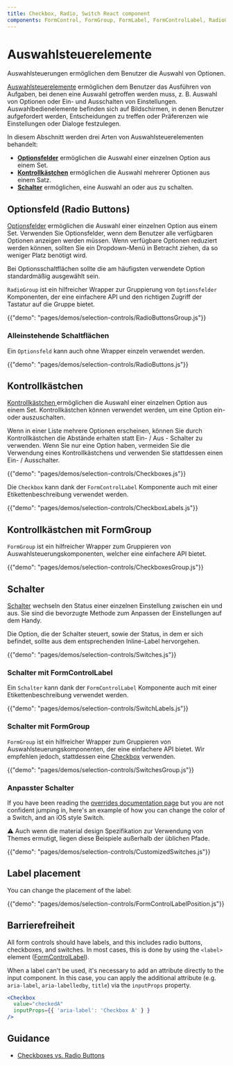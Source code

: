 ```yaml
---
title: Checkbox, Radio, Switch React component
components: FormControl, FormGroup, FormLabel, FormControlLabel, RadioGroup, Checkbox, Radio, Switch
---
```

# Auswahlsteuerelemente

<p class="description">Auswahlsteuerungen ermöglichen dem Benutzer die Auswahl von Optionen.</p>

[Auswahlsteuerelemente](https://material.io/design/components/selection-controls.html) ermöglichen dem Benutzer das Ausführen von Aufgaben, bei denen eine Auswahl getroffen werden muss, z. B. Auswahl von Optionen oder Ein- und Ausschalten von Einstellungen. Auswahlbedienelemente befinden sich auf Bildschirmen, in denen Benutzer aufgefordert werden, Entscheidungen zu treffen oder Präferenzen wie Einstellungen oder Dialoge festzulegen.

In diesem Abschnitt werden drei Arten von Auswahlsteuerelementen behandelt:

- **[Optionsfelder](#radio-buttons)** ermöglichen die Auswahl einer einzelnen Option aus einem Set.
- **[Kontrollkästchen](#checkboxes)** ermöglichen die Auswahl mehrerer Optionen aus einem Satz.
- **[Schalter](#switches)** ermöglichen, eine Auswahl an oder aus zu schalten.

## Optionsfeld (Radio Buttons)

[Optionsfelder](https://material.io/design/components/selection-controls.html#radio-buttons) ermöglichen die Auswahl einer einzelnen Option aus einem Set. Verwenden Sie Optionsfelder, wenn dem Benutzer alle verfügbaren Optionen anzeigen werden müssen. Wenn verfügbare Optionen reduziert werden können, sollten Sie ein Dropdown-Menü in Betracht ziehen, da so weniger Platz benötigt wird.

Bei Optionsschaltflächen sollte die am häufigsten verwendete Option standardmäßig ausgewählt sein.

`RadioGroup` ist ein hilfreicher Wrapper zur Gruppierung von `Optionsfelder` Komponenten, der eine einfachere API und den richtigen Zugriff der Tastatur auf die Gruppe bietet.

{{"demo": "pages/demos/selection-controls/RadioButtonsGroup.js"}}

### Alleinstehende Schaltflächen

Ein `Optionsfeld` kann auch ohne Wrapper einzeln verwendet werden.

{{"demo": "pages/demos/selection-controls/RadioButtons.js"}}

## Kontrollkästchen

[Kontrollkästchen ](https://material.io/design/components/selection-controls.html#checkboxes) ermöglichen die Auswahl einer einzelnen Option aus einem Set. Kontrollkästchen können verwendet werden, um eine Option ein- oder auszuschalten.

Wenn in einer Liste mehrere Optionen erscheinen, können Sie durch Kontrollkästchen die Abstände erhalten statt Ein- / Aus - Schalter zu verwenden. Wenn Sie nur eine Option haben, vermeiden Sie die Verwendung eines Kontrollkästchens und verwenden Sie stattdessen einen Ein- / Ausschalter.

{{"demo": "pages/demos/selection-controls/Checkboxes.js"}}

Die `Checkbox` kann dank der `FormControlLabel` Komponente auch mit einer Etikettenbeschreibung verwendet werden.

{{"demo": "pages/demos/selection-controls/CheckboxLabels.js"}}

## Kontrollkästchen mit FormGroup

`FormGroup` ist ein hilfreicher Wrapper zum Gruppieren von Auswahlsteuerungskomponenten, welcher eine einfachere API bietet.

{{"demo": "pages/demos/selection-controls/CheckboxesGroup.js"}}

## Schalter

[Schalter](https://material.io/design/components/selection-controls.html#switches) wechseln den Status einer einzelnen Einstellung zwischen ein und aus. Sie sind die bevorzugte Methode zum Anpassen der Einstellungen auf dem Handy.

Die Option, die der Schalter steuert, sowie der Status, in dem er sich befindet, sollte aus dem entsprechenden Inline-Label hervorgehen.

{{"demo": "pages/demos/selection-controls/Switches.js"}}

### Schalter mit FormControlLabel

Ein `Schalter` kann dank der `FormControlLabel` Komponente auch mit einer Etikettenbeschreibung verwendet werden.

{{"demo": "pages/demos/selection-controls/SwitchLabels.js"}}

### Schalter mit FormGroup

`FormGroup` ist ein hilfreicher Wrapper zum Gruppieren von Auswahlsteuerungskomponenten, der eine einfachere API bietet. Wir empfehlen jedoch, stattdessen eine [Checkbox](#checkboxes) verwenden.

{{"demo": "pages/demos/selection-controls/SwitchesGroup.js"}}

### Anpasster Schalter

If you have been reading the [overrides documentation page](/customization/overrides/) but you are not confident jumping in, here's an example of how you can change the color of a Switch, and an iOS style Switch.

⚠️ Auch wenn die material design Spezifikation zur Verwendung von Themes ermutigt, liegen diese Beispiele außerhalb der üblichen Pfade.

{{"demo": "pages/demos/selection-controls/CustomizedSwitches.js"}}

## Label placement

You can change the placement of the label:

{{"demo": "pages/demos/selection-controls/FormControlLabelPosition.js"}}

## Barrierefreiheit

All form controls should have labels, and this includes radio buttons, checkboxes, and switches. In most cases, this is done by using the `<label>` element ([FormControlLabel](/api/form-control-label/)).

When a label can't be used, it's necessary to add an attribute directly to the input component. In this case, you can apply the additional attribute (e.g. `aria-label`, `aria-labelledby`, `title`) via the `inputProps` property.

```jsx
<Checkbox
  value="checkedA"
  inputProps={{ 'aria-label': 'Checkbox A' } }
/>
```

## Guidance

- [Checkboxes vs. Radio Buttons](https://www.nngroup.com/articles/checkboxes-vs-radio-buttons/)